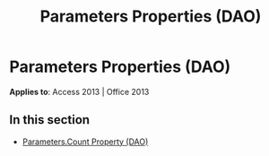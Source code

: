 ﻿---
title: Parameters Properties (DAO)
TOCTitle: Properties
ms:assetid: 5ab55b3c-f745-40a7-a31b-ebd46aadbb70
ms:mtpsurl: https://msdn.microsoft.com/en-us/library/Dn124957(v=office.15)
ms:contentKeyID: 52072577
ms.date: 09/18/2015
mtps_version: v=office.15
---

# Parameters Properties (DAO)


**Applies to**: Access 2013 | Office 2013

## In this section

  - [Parameters.Count Property (DAO)](parameters-count-property-dao.md)

